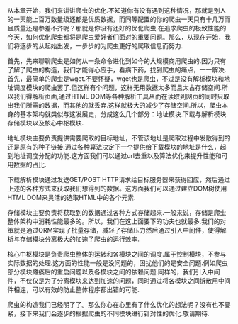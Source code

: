 ﻿从本章开始，我们来讲讲爬虫的优化.不知道你有没有遇到这种情况，那就是别人的一天能上百万数量级还都是优质数据，而同等配置的你的爬虫一天只有十几万而且质量还是参差不齐呢？那就是你没有还好的优化爬虫.在追求爬虫的极致性能的今天，如何优化爬虫都将是爬虫爱好者们面对的重要问题。那么，从现在开始，我们将逐步的从起始出发，一步步的为爬虫更好的爬取信息而努力.

首先，先来聊聊爬虫是如何从一条命令进化到如今的大规模商用爬虫的.因为只有了解了爬虫的构造，我们才能得心应手，看病下药，找到爬虫的痛点，一一解决.首先，最简单的爬虫是wget.不要怀疑，wget也是爬虫，不过是没有解析模块和地址调度模块的爬虫罢了.但这样有个问题，这样无用数据太多而且太占存储空间.所以我们得解析页面,通过HTML DOM等各种解析工具从而在读取到网页的同时只取出我们所需的数据，而其他的就丢弃.这样就极大的减少了存储空间.所以，爬虫本身的基本架构就类似与这发展史，分成这么几个部分：地址模块.下载与解析模块.存储模块以及核心中枢模块.

地址模块主要负责提供需要爬取的目标地址，不管该地址是爬取过程中发散得到的还是原有的种子链接.通过各种算法决定下一个提供给下载模块的地址是什么，起到地址调度分配的功能.这方面我们可以通过url去重以及算法优化来提升性能和可用数据的占比.

下载解析模块通过发送GET/POST HTTP请求给目标服务器来获得回应，然后通过上述的各种方式来获取我们想得到的数据。这方面我们可以通过建立DOM树使用HTML DOM来灵活的选取HTML中的各个元素.

存储模块主要负责将获取到的数据通过各种方式存储起来.一般来说，存储是爬虫整体架构中消耗性能最多的。所以，我们在这上面要下的功夫也就最多.我们的对策就是通过ORM实现了批量存储，减轻了存储压力然后通过引入中间件，使得解析与存储模块分离极大的加速了爬虫的运行效率.

核心中枢模块是负责爬虫整体的运转和各模块之间的调度.属于控制模块，不参与实际数据的处理.这方面的性能一般是没问题的，困扰他们的是安全问题.例如爬虫部分模块瘫痪后的重启问题以及各模块之间的依赖问题.同样的，我们引入中间件，不仅仅是为了分离模块来达到加速的问题，同时通过将各模块之间拆散用中间件相连，可以有效的防止整体程序都出错的可能.

爬虫的构造我们已经明了了。那么你心在心里有了什么优化的想法呢？没有也不要紧，接下来我们会逐步的根据爬虫的不同模块进行针对性的优化.敬请期待.